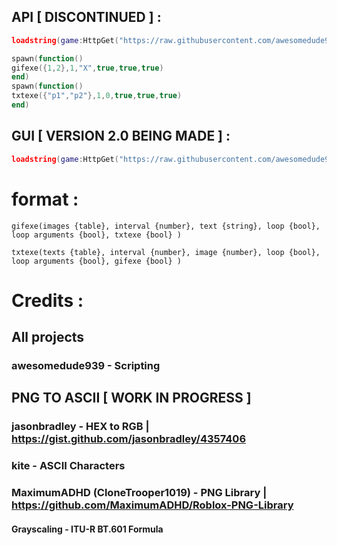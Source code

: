## API [ DISCONTINUED ] : 
```lua
loadstring(game:HttpGet("https://raw.githubusercontent.com/awesomedude939/rate_my_avatar/main/main", true))()

spawn(function()
gifexe({1,2},1,"X",true,true,true)
end)
spawn(function()
txtexe({"p1","p2"},1,0,true,true,true)
end)
```
## GUI [ VERSION 2.0 BEING MADE ] :
```lua
loadstring(game:HttpGet("https://raw.githubusercontent.com/awesomedude939/rate_my_avatar/main/RateMyAvatarGUI.lua"))()
```


# format :

```
gifexe(images {table}, interval {number}, text {string}, loop {bool}, loop arguments {bool}, txtexe {bool} )
```
``` 
txtexe(texts {table}, interval {number}, image {number}, loop {bool}, loop arguments {bool}, gifexe {bool} )
```

# Credits :

## All projects

### awesomedude939 - Scripting

## PNG TO ASCII [ WORK IN PROGRESS ]

### jasonbradley - HEX to RGB | https://gist.github.com/jasonbradley/4357406
### kite - ASCII Characters
### MaximumADHD (CloneTrooper1019) - PNG Library | https://github.com/MaximumADHD/Roblox-PNG-Library
#### Grayscaling - ITU-R BT.601 Formula
